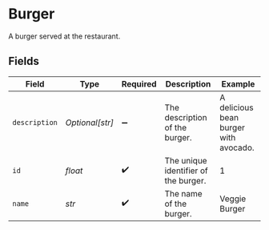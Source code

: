 # Burger

A burger served at the restaurant.


## Fields

| Field                                 | Type                                  | Required                              | Description                           | Example                               |
| ------------------------------------- | ------------------------------------- | ------------------------------------- | ------------------------------------- | ------------------------------------- |
| `description`                         | *Optional[str]*                       | :heavy_minus_sign:                    | The description of the burger.        | A delicious bean burger with avocado. |
| `id`                                  | *float*                               | :heavy_check_mark:                    | The unique identifier of the burger.  | 1                                     |
| `name`                                | *str*                                 | :heavy_check_mark:                    | The name of the burger.               | Veggie Burger                         |